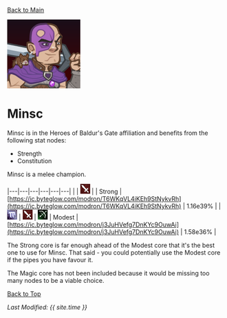 [Back to Main](index.md)

![Minsc Portrait](images/portraits/Minsc.png)

# Minsc

Minsc is in the Heroes of Baldur's Gate affiliation and benefits from the following stat nodes:

* Strength
* Constitution

Minsc is a melee champion.

|---|---|---|---|---|---|
|   | ![Melee Icon](images/melee.png) |   | Strong | [https://ic.byteglow.com/modron/T6WKqVL4iKEh9StNykvRh](https://ic.byteglow.com/modron/T6WKqVL4iKEh9StNykvRh) | 1.16e39% |
| ![Magic Icon](images/magic.png) | ![Melee Icon](images/melee.png) | ![Ranged Icon](images/ranged.png) | Modest | [https://ic.byteglow.com/modron/j3JuHVefg7DnKYc9OuwAi](https://ic.byteglow.com/modron/j3JuHVefg7DnKYc9OuwAi) | 1.58e36% |

The Strong core is far enough ahead of the Modest core that it's the best one to use for Minsc. That said - you could potentially use the Modest core if the pipes you have favour it.

The Magic core has not been included because it would be missing too many nodes to be a viable choice.

[Back to Top](#top)

*Last Modified: {{ site.time }}*
